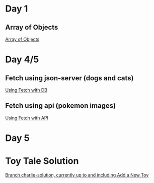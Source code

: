 # Day 1
## Array of Objects
[Array of Objects](https://github.com/jeryelblanco/arrayofobj)

# Day 4/5
## Fetch using json-server (dogs and cats)
[Using Fetch with DB](https://github.com/jeryelblanco/catsanddogs)
## Fetch using api (pokemon images)
[Using Fetch with API](https://github.com/jeryelblanco/fetch-using-api)

# Day 5
# Toy Tale Solution
[Branch charlie-solution, currently up to and including Add a New Toy](https://github.com/learn-co-curriculum/phase-1-practice-toy-tale/tree/charlie-solution)